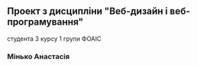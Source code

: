 ## Проект з дисципліни "Веб-дизайн і веб-програмування"
студента 3 курсу 1 групи ФОАІС
### Мінько Анастасія
